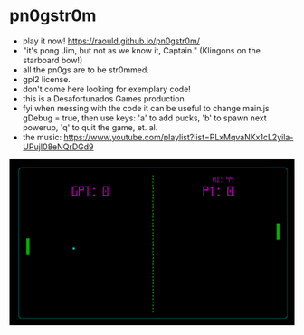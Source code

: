 # pn0gstr0m
* play it now! https://raould.github.io/pn0gstr0m/
* "it's pong Jim, but not as we know it, Captain." (Klingons on the starboard bow!)
* all the pn0gs are to be str0mmed.
* gpl2 license.
* don't come here looking for exemplary code!
* this is a Desafortunados Games production.
* fyi when messing with the code it can be useful to change main.js gDebug = true, then use keys: 'a' to add pucks, 'b' to spawn next powerup, 'q' to quit the game, et. al.
* the music: https://www.youtube.com/playlist?list=PLxMqvaNKx1cL2yila-UPujI08eNQrDGd9

[<img src="pn0g.PNG">](https://raould.github.io/pn0gstr0m/)

